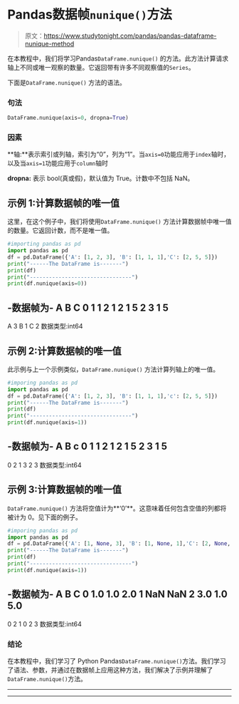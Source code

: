 # Pandas数据帧`nunique()`方法

> 原文：<https://www.studytonight.com/pandas/pandas-dataframe-nunique-method>

在本教程中，我们将学习Pandas`DataFrame.nunique()` 的方法。此方法计算请求轴上不同或唯一观察的数量。它返回带有许多不同观察值的`Series`。

下面是`DataFrame.nunique()` 方法的语法。

### 句法

```py
DataFrame.nunique(axis=0, dropna=True)
```

### 因素

**轴:**表示索引或列轴，索引为“0”，列为“1”。当`axis=0`功能应用于`index`轴时，以及当`axis=1`功能应用于`column`轴时

**dropna:** 表示 bool(真或假)，默认值为 True。计数中不包括 NaN。

## 示例 1:计算数据帧的唯一值

这里，在这个例子中，我们将使用`DataFrame.nunique()` 方法计算数据帧中唯一值的数量。它返回计数，而不是唯一值。

```py
#importing pandas as pd
import pandas as pd
df = pd.DataFrame({'A': [1, 2, 3], 'B': [1, 1, 1],'C': [2, 5, 5]})
print("------The DataFrame is-------")
print(df)
print("--------------------------------")
print(df.nunique(axis=0))
```

-数据帧为-
A B C
0 1 1 2
1 2 1 5
2 3 1 5
-
A 3
B 1
C 2
数据类型:int64

## 示例 2:计算数据帧的唯一值

此示例与上一个示例类似，`DataFrame.nunique()` 方法计算列轴上的唯一值。

```py
#imporing pandas as pd
import pandas as pd
df = pd.DataFrame({'A': [1, 2, 3], 'B': [1, 1, 1],'c': [2, 5, 5]})
print("------The DataFrame is-------")
print(df)
print("--------------------------------")
print(df.nunique(axis=1))
```

-数据帧为-
A B c
0 1 1 2
1 2 1 5
2 3 1 5
-
0 2
1 3
2 3
数据类型:int64

## 示例 3:计算数据帧的唯一值

`DataFrame.nunique()` 方法将空值计为**‘0’**。这意味着任何包含空值的列都将被计为 0。见下面的例子。

```py
#imporing pandas as pd
import pandas as pd
df = pd.DataFrame({'A': [1, None, 3], 'B': [1, None, 1],'C': [2, None, 5]})
print("------The DataFrame is-------")
print(df)
print("--------------------------------")
print(df.nunique(axis=1))
```

-数据帧为-
A B C
0 1.0 1.0 2.0
1 NaN NaN
2 3.0 1.0 5.0
-
0 2
1 0
2 3
数据类型:int64

### 结论

在本教程中，我们学习了 Python Pandas`DataFrame.nunique()`方法。我们学习了语法、参数，并通过在数据帧上应用这种方法，我们解决了示例并理解了`DataFrame.nunique()`方法。

* * *

* * *